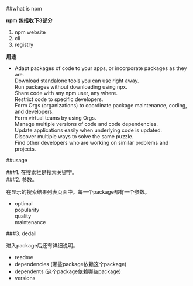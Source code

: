 ##what is npm

**npm 包括收下3部分**  

1. npm website  
2. cli  
3. registry  

**用途**  

- Adapt packages of code to your apps, or incorporate packages as they are.  
Download standalone tools you can use right away.  
Run packages without downloading using npx.  
Share code with any npm user, any where.  
Restrict code to specific developers.  
Form Orgs (organizations) to coordinate package maintenance, coding, and developers.  
Form virtual teams by using Orgs.  
Manage multiple versions of code and code dependencies.  
Update applications easily when underlying code is updated.  
Discover multiple ways to solve the same puzzle.  
Find other developers who are working on similar problems and projects.  

##usage 

###1. 在搜索栏是搜索关键字。  
###2. 参数。  

在显示的搜索结果列表页面中。每一个package都有一个参数。  

- optimal  
popularity  
quality  
maintenance  

###3. dedail  

进入package后还有详细说明。  

- readme  
- dependencies (哪些package依赖这个package)  
- dependents (这个package依赖哪些package)  
- versions  

